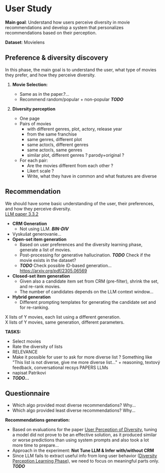 # User Study

**Main goal**: Understand how users perceive diversity in movie recommendations and develop a system that personalizes recommendations based on their perception.

**Dataset**: Movielens

## Preference & diversity discovery

In this phase, the main goal is to understand the user, what type of movies they prefer, and how they perceive diversity.

1.  **Movie Selection:** 
    -  Same as in the paper.?...
    -  Recommend random/popular + non-popular ***TODO***

2.  **Diversity perception**
    -  One page
    -  Pairs of movies
       -  with different genres, plot, actory, release year
       -  from the same franchise
       -  same genres, different plot
       -  same actor/s, different genres
       -  same actor/s, same genres
       -  similar plot, different genres ? parody+original ?
    -  For each pair: 
       -  Are the movies different from each other ?
       -  Likert scale ?
       -  Write, what they have in common and what features are diverse

## Recommendation

We should have some basic understanding of the user, their preferences, and how they perceive diversity.  
[LLM paper 3.3.2](https://arxiv.org/pdf/2306.05817)  
- **CRM Generation**
  - Not using LLM. ***BIN-DIV***
- Vyskušat generovanie...
- **Open-set item generation**
  - Based on user preferences and the diversity learning phase, generate a list of movies.
  - Post-processing for generative hallucination. ***TODO*** Check if the movie exists in the dataset?
  - ***TODO*** Check possible ID-based generation... https://arxiv.org/pdf/2305.06569
- **Closed-set item generation**
  - Given also a candidate item set from CRM (pre-filter), shrink the set, and re-rank movies.
  - The number of candidates depends on the LLM context window...
- **Hybrid generation**
  - Different prompting templates for generating the candidate set and for re-ranking.

X lists of Y movies, each list using a different generation.  
X lists of Y movies, same generation, different parameters. 

**TASKS:**  
  - Select movies  
  - Rate the diversity of lists  
  - RELEVANCE
  - Make it possible for user to ask for more diverse list ? Something like "This list is not diverse, give me more diverse list..." + reasoning, textový feedback, conversational recsys PAPERS LLMs
  - napisat Patrikovi
  - ***TODO...***  

## Questionnaire
  - Which algo provided most diverse recommendations? Why...
  - Which algo provided least diverse recommendations? Why...

**Recommendations generation:**  
  - Based on evaluations for the paper [User Perception of Diversity](https://dl.acm.org/doi/pdf/10.1145/3627043.3659555), tuning a model did not prove to be an effective solution, as it produced similar or worse predictions than using system prompts and also took a lot more time to prepare...  
  - Approach in the experiment: **Not Tune LLM & Infer with/without CRM**  
  - Since LLM fails to extract useful info from long user behavior ([Diversity Perception Learning Phase](#diversity-perception-testing)), we need to focus on meaningful parts only. ***TODO***  
